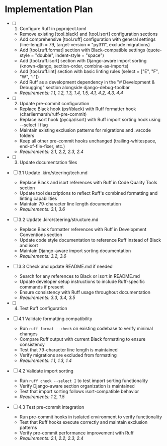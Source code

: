 # Implementation Plan

- [ ] 1. Configure Ruff in pyproject.toml

  - Remove existing [tool.black] and [tool.isort] configuration sections
  - Add comprehensive [tool.ruff] configuration with general settings (line-length = 79, target-version = "py311", exclude migrations)
  - Add [tool.ruff.format] section with Black-compatible settings (quote-style = "double", indent-style = "space")
  - Add [tool.ruff.isort] section with Django-aware import sorting (known-django, section-order, combine-as-imports)
  - Add [tool.ruff.lint] section with basic linting rules (select = ["E", "F", "W", "I"])
  - Add Ruff as a development dependency in the "# Development & Debugging" section alongside django-debug-toolbar
  - _Requirements: 1.1, 1.2, 1.3, 1.4, 1.5, 4.1, 4.2, 4.3, 4.4_

- [ ] 2. Update pre-commit configuration

  - Replace Black hook (psf/black) with Ruff formatter hook (charliermarsh/ruff-pre-commit)
  - Replace isort hook (pycqa/isort) with Ruff import sorting hook using --select I flag
  - Maintain existing exclusion patterns for migrations and .vscode folders
  - Keep all other pre-commit hooks unchanged (trailing-whitespace, end-of-file-fixer, etc.)
  - _Requirements: 2.1, 2.2, 2.3, 2.4_

- [ ] 3. Update documentation files
- [ ] 3.1 Update .kiro/steering/tech.md

  - Replace Black and isort references with Ruff in Code Quality Tools section
  - Update tool descriptions to reflect Ruff's combined formatting and linting capabilities
  - Maintain 79-character line length documentation
  - _Requirements: 3.1, 3.6_

- [ ] 3.2 Update .kiro/steering/structure.md

  - Replace Black formatter references with Ruff in Development Conventions section
  - Update code style documentation to reference Ruff instead of Black and isort
  - Maintain Django-aware import sorting documentation
  - _Requirements: 3.2, 3.6_

- [ ] 3.3 Check and update README.md if needed

  - Search for any references to Black or isort in README.md
  - Update developer setup instructions to include Ruff-specific commands if present
  - Ensure consistency with Ruff usage throughout documentation
  - _Requirements: 3.3, 3.4, 3.5_

- [ ] 4. Test Ruff configuration
- [ ] 4.1 Validate formatting compatibility

  - Run `ruff format --check` on existing codebase to verify minimal changes
  - Compare Ruff output with current Black formatting to ensure consistency
  - Test that 79-character line length is maintained
  - Verify migrations are excluded from formatting
  - _Requirements: 1.1, 1.3, 1.4_

- [ ] 4.2 Validate import sorting

  - Run `ruff check --select I` to test import sorting functionality
  - Verify Django-aware section organization is maintained
  - Test that import sorting follows isort-compatible behavior
  - _Requirements: 1.2, 1.5_

- [ ] 4.3 Test pre-commit integration
  - Run pre-commit hooks in isolated environment to verify functionality
  - Test that Ruff hooks execute correctly and maintain exclusion patterns
  - Verify pre-commit performance improvement with Ruff
  - _Requirements: 2.1, 2.2, 2.3, 2.4_
